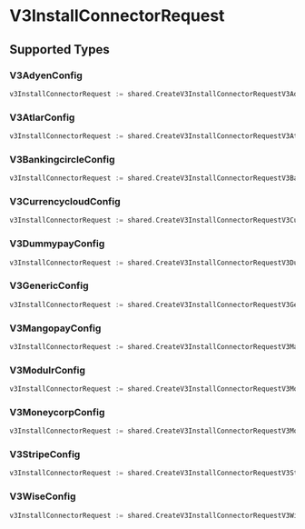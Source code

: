 # V3InstallConnectorRequest


## Supported Types

### V3AdyenConfig

```go
v3InstallConnectorRequest := shared.CreateV3InstallConnectorRequestV3AdyenConfig(shared.V3AdyenConfig{/* values here */})
```

### V3AtlarConfig

```go
v3InstallConnectorRequest := shared.CreateV3InstallConnectorRequestV3AtlarConfig(shared.V3AtlarConfig{/* values here */})
```

### V3BankingcircleConfig

```go
v3InstallConnectorRequest := shared.CreateV3InstallConnectorRequestV3BankingcircleConfig(shared.V3BankingcircleConfig{/* values here */})
```

### V3CurrencycloudConfig

```go
v3InstallConnectorRequest := shared.CreateV3InstallConnectorRequestV3CurrencycloudConfig(shared.V3CurrencycloudConfig{/* values here */})
```

### V3DummypayConfig

```go
v3InstallConnectorRequest := shared.CreateV3InstallConnectorRequestV3DummypayConfig(shared.V3DummypayConfig{/* values here */})
```

### V3GenericConfig

```go
v3InstallConnectorRequest := shared.CreateV3InstallConnectorRequestV3GenericConfig(shared.V3GenericConfig{/* values here */})
```

### V3MangopayConfig

```go
v3InstallConnectorRequest := shared.CreateV3InstallConnectorRequestV3MangopayConfig(shared.V3MangopayConfig{/* values here */})
```

### V3ModulrConfig

```go
v3InstallConnectorRequest := shared.CreateV3InstallConnectorRequestV3ModulrConfig(shared.V3ModulrConfig{/* values here */})
```

### V3MoneycorpConfig

```go
v3InstallConnectorRequest := shared.CreateV3InstallConnectorRequestV3MoneycorpConfig(shared.V3MoneycorpConfig{/* values here */})
```

### V3StripeConfig

```go
v3InstallConnectorRequest := shared.CreateV3InstallConnectorRequestV3StripeConfig(shared.V3StripeConfig{/* values here */})
```

### V3WiseConfig

```go
v3InstallConnectorRequest := shared.CreateV3InstallConnectorRequestV3WiseConfig(shared.V3WiseConfig{/* values here */})
```

